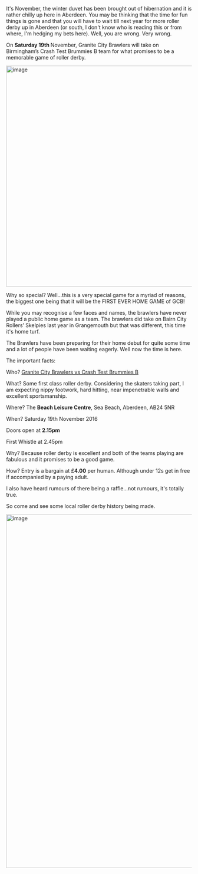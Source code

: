 <html><body><p>It's November, the winter duvet has been brought out of hibernation and it is rather chilly up here in Aberdeen. You may be thinking that the time for fun things is gone and that you will have to wait till next year for more roller derby up in Aberdeen (or south, I don't know who is reading this or from where, I'm hedging my bets here). Well, you are wrong. Very wrong.

On <b>Saturday 19th </b>November, Granite City Brawlers will take on Birmingham’s Crash Test Brummies B team for what promises to be a memorable game of roller derby.

<img class="alignnone size-full wp-image-11281" src="/2016/11/image.jpeg" alt="image" width="600" height="600">

Why so special? Well...this is a very special game for a myriad of reasons, the biggest one being that it will be the FIRST EVER HOME GAME of GCB!

While you may recognise a few faces and names, the brawlers have never played a public home game as a team. The brawlers did take on Bairn City Rollers’ Skelpies last year in Grangemouth but that was different, this time it's home turf.

The Brawlers have been preparing for their home debut for quite some time and a lot of people have been waiting eagerly. Well now the time is here.

The important facts:

Who? <a href="https://www.facebook.com/events/662329417258500/?ti=cl">Granite City Brawlers vs Crash Test Brummies B</a>

What? Some first class roller derby. Considering the skaters taking part, I am expecting nippy footwork, hard hitting, near impenetrable walls and excellent sportsmanship.

Where? The <b>Beach Leisure Centre</b>, Sea Beach, Aberdeen, AB24 5NR

When? Saturday 19th November 2016

Doors open at <b>2.15pm</b>

First Whistle at 2.45pm

Why? Because roller derby is excellent and both of the teams playing are fabulous and it promises to be a good game.

How? Entry is a bargain at £<b>4.00</b> per human. Although under 12s get in free if accompanied by a paying adult.

I also have heard rumours of there being a raffle...not rumours, it's totally true.

So come and see some local roller derby history being made.

<img class="alignnone size-full wp-image-11282" src="/2016/11/image1.jpeg" alt="image" width="665" height="960">

 

 </p></body></html>
